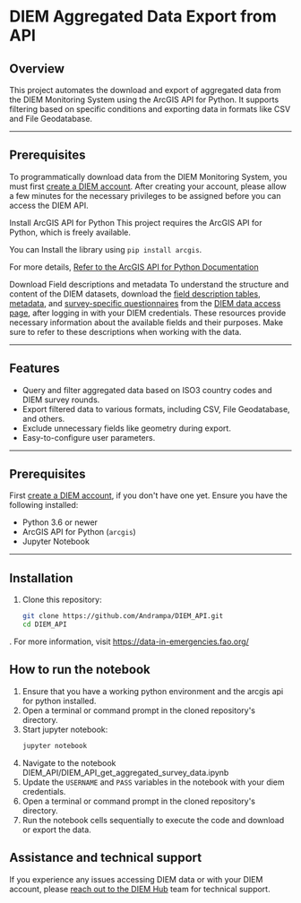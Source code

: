 # DIEM Aggregated Data Export from API

## Overview

This project automates the download and export of aggregated data from the DIEM Monitoring System using the ArcGIS API for Python. 
It supports filtering based on specific conditions and exporting data in formats like CSV and File Geodatabase.

---

## Prerequisites
To programmatically download data from the DIEM Monitoring System, you must first [create a DIEM account](https://hqfao.maps.arcgis.com/sharing/rest/oauth2/signup?client_id=aEXLMtXxljlIrgPN&response_type=token&expiration=20160&showSocialLogins=true&locale=en-us&redirect_uri=https%3A%2F%2Fdata-in-emergencies.fao.org%2Ftorii-provider-arcgis%2Fhub-redirect.html). After creating your account, please allow a few minutes for the necessary privileges to be assigned before you can access the DIEM API.

Install ArcGIS API for Python 
This project requires the ArcGIS API for Python, which is freely available. 
 
You can Install the library using `pip install arcgis`.

For more details, [Refer to the ArcGIS API for Python Documentation](https://developers.arcgis.com/python/latest/) 

Download Field descriptions and metadata
To understand the structure and content of the DIEM datasets, download the [field description tables](https://data-in-emergencies.fao.org/documents/04287fcadb994341b0b70d19c8a02035/about), [metadata](https://ago-item-storage.s3.amazonaws.com/01595314154948719aca7325d88c782a/DIEM_aggregated_metadata.pdf?X-Amz-Security-Token=IQoJb3JpZ2luX2VjEPX%2F%2F%2F%2F%2F%2F%2F%2F%2F%2FwEaCXVzLWVhc3QtMSJIMEYCIQDV%2Bl000msMM6U3npAh2f4vubEwqw0Bd9nnujNsdf4%2B3wIhALGwFXnKzhnKhcAu%2FtzD1nzfe694%2FvLmQAN5JQSmcKG9KrwFCI7%2F%2F%2F%2F%2F%2F%2F%2F%2F%2FwEQABoMNjA0NzU4MTAyNjY1IgzFDmcd20Vzkjqf01cqkAXmSo9gAJe51ys%2BmIDUpKdNrw%2BTGxnIk1wQVxalBBLvYd0mTpRdfBLSAQyihWlSZd%2BMINjF1vHF%2B3Vhlsftx4Ucer4Bcm4myJrvugYndMjtdgixbuXc15gv3yJ5ERF6vhLz5OnmgynI0GqXzCqEdjfDneY8qlKLIWhsLBUIl%2FBKTXssrN9pE6FLZY%2B%2BtWCfcJaBdQdIKWmDsK2KIve74Llr%2BkE%2FA%2B1cJuoX5H4nAVttba35T7X0wo87iEmkDTSAMkT9M%2Fpfq8XMzOoNXp%2Bzg6d0mFjRGFjNKvIMlckgbi%2Bjg9H07c%2BfL8gSwYhFPEM4NLlrLrQBFEA1MmH0kP3k4NrafJ2bIOGVgclhv1bJBpnPf5dQPHAI6Mu6hbv0JN7HD2Oen9%2F2lLZMXIrOpVWQ%2B7O8Q9DFd4D6bcGnobi6jSC9ohudT1S27Qm2%2FgGwoZ5TmsgNpAVLLBfVsKdxmDdD3vm4vKZVcyUH7QwxNPyEIWr0vle2FwKhYidsVl7hVY3fA2t3LySvhk8i6rkQUzRy0iZeqyV1S9YbzFDL6KMEglqK65oXgeBXzaroWZafOdVWdQO1MIVSgvwaIAYWGxuFm21zpD%2Fvov1H%2FVdG7Wd2ek3meAzU%2F%2BIbNakzuaVIf8%2FySEjQdal8P5JGwwWQk%2Fzo5wyfm3f91rGpcyZp%2BmK7AJAhhul2fSpXYpTiKiaYI%2BSFck1%2BiV8MCZZD%2BDJz3JuIW%2Biq4z8y4QBDrVh4CIYfA2eG7fgTwTpCHkJoQz4gEsp8M81QGabqVeg3M1LmcmKtNwhSzAEqrm%2FzFmuuj5%2BC%2BWqlKJG9U76dOiFpn0vdxwc0frYM%2FwmTr260%2BVy29gwVphLW9dDLiTdJawNwVNygUXWB3jCJsPe5BjqwAQ6rI4%2F0w3iy2wFPviKD4EmCVGcLFZYAdX2dZ%2BP4WiRactxyEKwJ6GAQTzVnWrwBbhTs5naPy%2Bt9DKJN1gUlmnH28yYH5n61SIyrhA1qto%2FThWU4A3RFVTss03ovV0p29e2DwtyqjmEwLVjlfpsTLPpgVDhlTENH1IZe%2B5HKo0BQdIti%2FECfhusmTxj2eqehGB4O4Qy%2BJBvSODblunV3gzCpiMYAeJI%2FMZIuDX4qDvcM&X-Amz-Algorithm=AWS4-HMAC-SHA256&X-Amz-Date=20241120T132023Z&X-Amz-SignedHeaders=host&X-Amz-Expires=300&X-Amz-Credential=ASIAYZTTEKKEVO3CAXFB%2F20241120%2Fus-east-1%2Fs3%2Faws4_request&X-Amz-Signature=aef2e2e05026eea9f2f042268104b1cd76693d87123b83ba012470faf68744f3), and [survey-specific questionnaires](https://data-in-emergencies.fao.org/search?tags=household%2520survey%2520questionnaire) from the [DIEM data access page](https://data-in-emergencies.fao.org/pages/data/), after logging in with your DIEM credentials. These resources provide necessary information about the available fields and their purposes. Make sure to refer to these descriptions when working with the data.

---

## Features

- Query and filter aggregated data based on ISO3 country codes and DIEM survey rounds.
- Export filtered data to various formats, including CSV, File Geodatabase, and others.
- Exclude unnecessary fields like geometry during export.
- Easy-to-configure user parameters.

---

## Prerequisites

First [create a DIEM account](https://hqfao.maps.arcgis.com/sharing/rest/oauth2/signup?client_id=aEXLMtXxljlIrgPN&response_type=token&expiration=20160&showSocialLogins=true&locale=en-us&redirect_uri=https%3A%2F%2Fdata-in-emergencies.fao.org%2Ftorii-provider-arcgis%2Fhub-redirect.html), if you don't have one yet.
Ensure you have the following installed:

- Python 3.6 or newer
- ArcGIS API for Python (`arcgis`)
- Jupyter Notebook

---

## Installation

1. Clone this repository:
   ```bash
   git clone https://github.com/Andrampa/DIEM_API.git
   cd DIEM_API
. For more information, visit https://data-in-emergencies.fao.org/

## How to run the notebook

1. Ensure that you have a working python environment and the arcgis api for python installed.
2. Open a terminal or command prompt in the cloned repository's directory.
3. Start jupyter notebook:
   ```bash
   jupyter notebook
4. Navigate to the notebook DIEM_API/DIEM_API_get_aggregated_survey_data.ipynb
5. Update the `USERNAME` and `PASS` variables in the notebook with your diem credentials.  
6. Open a terminal or command prompt in the cloned repository's directory.
7. Run the notebook cells sequentially to execute the code and download or export the data.


## Assistance and technical support
If you experience any issues accessing DIEM data or with your DIEM account, please [reach out to the DIEM Hub](https://data-in-emergencies.fao.org/pages/contactus) team for technical support.
